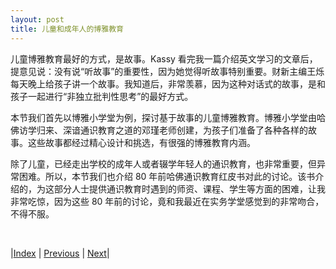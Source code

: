 ```yaml
---
layout: post
title: 儿童和成年人的博雅教育
---
```


儿童博雅教育最好的方式，是故事。Kassy 看完我一篇介绍英文学习的文章后，提意见说：没有说“听故事”的重要性，因为她觉得听故事特别重要。财新主编王烁每天晚上给孩子讲一个故事。我知道后，非常羡慕，因为这种对话式的故事，是和孩子一起进行“非独立批判性思考”的最好方式。

本节我们首先以博雅小学堂为例，探讨基于故事的儿童博雅教育。博雅小学堂由哈佛访学归来、深谙通识教育之道的邓瑾老师创建，为孩子们准备了各种各样的故事。这些故事都经过精心设计和挑选，有很强的博雅教育内涵。

除了儿童，已经走出学校的成年人或者辍学年轻人的通识教育，也非常重要，但异常困难。所以，本节我们也介绍 80 年前哈佛通识教育红皮书对此的讨论。该书介绍的，为这部分人士提供通识教育时遇到的师资、课程、学生等方面的困难，让我非常吃惊，因为这些 80 年前的讨论，竟和我最近在实务学堂感觉到的非常吻合，不得不服。

<br/>

|[Index](../) | [Previous](2-2-spec-vs-gen) | [Next](3-1-child)|
